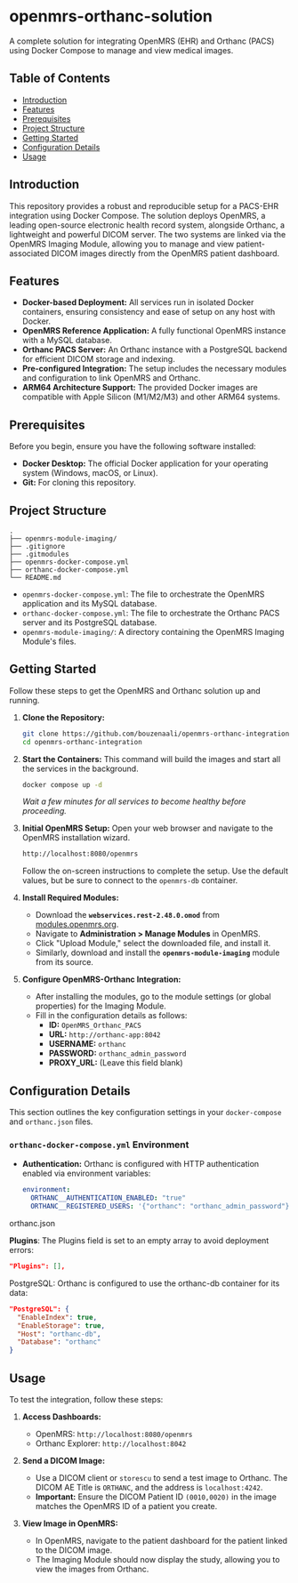 # openmrs-orthanc-solution

A complete solution for integrating OpenMRS (EHR) and Orthanc (PACS) using Docker Compose to manage and view medical images.

## Table of Contents

- [Introduction](#introduction)
- [Features](#features)
- [Prerequisites](#prerequisites)
- [Project Structure](#project-structure)
- [Getting Started](#getting-started)
- [Configuration Details](#configuration-details)
- [Usage](#usage)

## Introduction

This repository provides a robust and reproducible setup for a PACS-EHR integration using Docker Compose. The solution deploys OpenMRS, a leading open-source electronic health record system, alongside Orthanc, a lightweight and powerful DICOM server. The two systems are linked via the OpenMRS Imaging Module, allowing you to manage and view patient-associated DICOM images directly from the OpenMRS patient dashboard.

## Features

- **Docker-based Deployment:** All services run in isolated Docker containers, ensuring consistency and ease of setup on any host with Docker.
- **OpenMRS Reference Application:** A fully functional OpenMRS instance with a MySQL database.
- **Orthanc PACS Server:** An Orthanc instance with a PostgreSQL backend for efficient DICOM storage and indexing.
- **Pre-configured Integration:** The setup includes the necessary modules and configuration to link OpenMRS and Orthanc.
- **ARM64 Architecture Support:** The provided Docker images are compatible with Apple Silicon (M1/M2/M3) and other ARM64 systems.

## Prerequisites

Before you begin, ensure you have the following software installed:

- **Docker Desktop:** The official Docker application for your operating system (Windows, macOS, or Linux).
- **Git:** For cloning this repository.

## Project Structure

```
.
├── openmrs-module-imaging/
├── .gitignore
├── .gitmodules
├── openmrs-docker-compose.yml
├── orthanc-docker-compose.yml
└── README.md
```
- `openmrs-docker-compose.yml`: The file to orchestrate the OpenMRS application and its MySQL database.
- `orthanc-docker-compose.yml`: The file to orchestrate the Orthanc PACS server and its PostgreSQL database.
- `openmrs-module-imaging/`: A directory containing the OpenMRS Imaging Module's files.

## Getting Started

Follow these steps to get the OpenMRS and Orthanc solution up and running.

1.  **Clone the Repository:**
    ```bash
    git clone https://github.com/bouzenaali/openmrs-orthanc-integration
    cd openmrs-orthanc-integration
    ```

2.  **Start the Containers:**
    This command will build the images and start all the services in the background.
    ```bash
    docker compose up -d
    ```
    *Wait a few minutes for all services to become healthy before proceeding.*

3.  **Initial OpenMRS Setup:**
    Open your web browser and navigate to the OpenMRS installation wizard.
    ```bash
    http://localhost:8080/openmrs
    ```
    Follow the on-screen instructions to complete the setup. Use the default values, but be sure to connect to the `openmrs-db` container.

4.  **Install Required Modules:**
    - Download the **`webservices.rest-2.48.0.omod`** from [modules.openmrs.org](https://modules.openmrs.org/).
    - Navigate to **Administration > Manage Modules** in OpenMRS.
    - Click "Upload Module," select the downloaded file, and install it.
    - Similarly, download and install the **`openmrs-module-imaging`** module from its source.

5.  **Configure OpenMRS-Orthanc Integration:**
    - After installing the modules, go to the module settings (or global properties) for the Imaging Module.
    - Fill in the configuration details as follows:
        - **ID:** `OpenMRS_Orthanc_PACS`
        - **URL:** `http://orthanc-app:8042`
        - **USERNAME:** `orthanc`
        - **PASSWORD:** `orthanc_admin_password`
        - **PROXY_URL:** (Leave this field blank)

## Configuration Details

This section outlines the key configuration settings in your `docker-compose` and `orthanc.json` files.

### `orthanc-docker-compose.yml` Environment
- **Authentication:** Orthanc is configured with HTTP authentication enabled via environment variables:
  ```yaml
  environment:
    ORTHANC__AUTHENTICATION_ENABLED: "true"
    ORTHANC__REGISTERED_USERS: '{"orthanc": "orthanc_admin_password"}'
orthanc.json

**Plugins**: The Plugins field is set to an empty array to avoid deployment errors:

```JSON
"Plugins": [],
```

PostgreSQL: Orthanc is configured to use the orthanc-db container for its data:

```JSON
"PostgreSQL": {
  "EnableIndex": true,
  "EnableStorage": true,
  "Host": "orthanc-db",
  "Database": "orthanc"
}
```
## Usage

To test the integration, follow these steps:

1.  **Access Dashboards:**

      - OpenMRS: `http://localhost:8080/openmrs`
      - Orthanc Explorer: `http://localhost:8042`

2.  **Send a DICOM Image:**

      - Use a DICOM client or `storescu` to send a test image to Orthanc. The DICOM AE Title is `ORTHANC`, and the address is `localhost:4242`.
      - **Important:** Ensure the DICOM Patient ID `(0010,0020)` in the image matches the OpenMRS ID of a patient you create.

3.  **View Image in OpenMRS:**

      - In OpenMRS, navigate to the patient dashboard for the patient linked to the DICOM image.
      - The Imaging Module should now display the study, allowing you to view the images from Orthanc.
